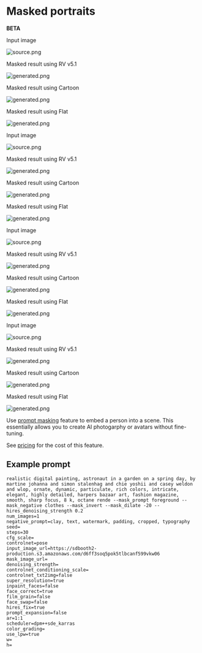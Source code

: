 # Masked portraits
**BETA**

<div style={{ display: "grid", 'grid-template-columns': '1fr 1fr 1fr 1fr', gap: '1.5rem' }}>
<div>
<figcaption>Input image</figcaption>

![source.png](./img/masking-input-1.jpg)
</div>

<div>
<figcaption>Masked result using RV v5.1</figcaption>

![generated.png](./img/masking-result-1.jpeg)
</div>

<div>
<figcaption>Masked result using Cartoon</figcaption>

![generated.png](./img/masking-result-art-1.jpeg)
</div>

<div>
<figcaption>Masked result using Flat</figcaption>

![generated.png](./img/masking-result-flat-1.jpeg)
</div>

</div>

<div style={{ display: "grid", 'grid-template-columns': '1fr 1fr 1fr 1fr', gap: '1.5rem' }}>
<div>
<figcaption>Input image</figcaption>

![source.png](./img/masking-input-2.jpg)
</div>

<div>
<figcaption>Masked result using RV v5.1</figcaption>

![generated.png](./img/masking-result-2.jpeg)
</div>

<div>
<figcaption>Masked result using Cartoon</figcaption>

![generated.png](./img/masking-result-art-2.jpeg)
</div>

<div>
<figcaption>Masked result using Flat</figcaption>

![generated.png](./img/masking-result-flat-2.jpeg)
</div>

</div>

<div style={{ display: "grid", 'grid-template-columns': '1fr 1fr 1fr 1fr', gap: '1.5rem' }}>
<div>
<figcaption>Input image</figcaption>

![source.png](./img/masking-input-3.jpg)
</div>

<div>
<figcaption>Masked result using RV v5.1</figcaption>

![generated.png](./img/masking-result-3.jpeg)
</div>

<div>
<figcaption>Masked result using Cartoon</figcaption>

![generated.png](./img/masking-result-art-3.jpeg)
</div>

<div>
<figcaption>Masked result using Flat</figcaption>

![generated.png](./img/masking-result-flat-3.jpeg)
</div>

</div>

<div style={{ display: "grid", 'grid-template-columns': '1fr 1fr 1fr 1fr', gap: '1.5rem' }}>
<div>
<figcaption>Input image</figcaption>

![source.png](./img/masking-input-4.jpg)
</div>

<div>
<figcaption>Masked result using RV v5.1</figcaption>

![generated.png](./img/masking-result-4.jpeg)
</div>

<div>
<figcaption>Masked result using Cartoon</figcaption>

![generated.png](./img/masking-result-art-4.jpeg)
</div>

<div>
<figcaption>Masked result using Flat</figcaption>

![generated.png](./img/masking-result-flat-4.jpeg)
</div>

</div>

Use [prompt masking](/docs/features/prompt-masking) feature to embed a person into a scene.
This essentially allows you to create AI photogarphy or avatars without fine-tuning.

See [pricing](https://www.astria.ai/pricing) for the cost of this feature.


## Example prompt

```text
realistic digital painting, astronaut in a garden on a spring day, by martine johanna and simon stalenhag and chie yoshii and casey weldon and wlop, ornate, dynamic, particulate, rich colors, intricate, elegant, highly detailed, harpers bazaar art, fashion magazine, smooth, sharp focus, 8 k, octane rende --mask_prompt foreground --mask_negative clothes --mask_invert --mask_dilate -20 --hires_denoising_strength 0.2
num_images=1
negative_prompt=clay, text, watermark, padding, cropped, typography
seed=
steps=30
cfg_scale=
controlnet=pose
input_image_url=https://sdbooth2-production.s3.amazonaws.com/d6ff3soq5pok5tlbcanf599vkw06
mask_image_url=
denoising_strength=
controlnet_conditioning_scale=
controlnet_txt2img=false
super_resolution=true
inpaint_faces=false
face_correct=true
film_grain=false
face_swap=false
hires_fix=true
prompt_expansion=false
ar=1:1
scheduler=dpm++sde_karras
color_grading=
use_lpw=true
w=
h=
```
